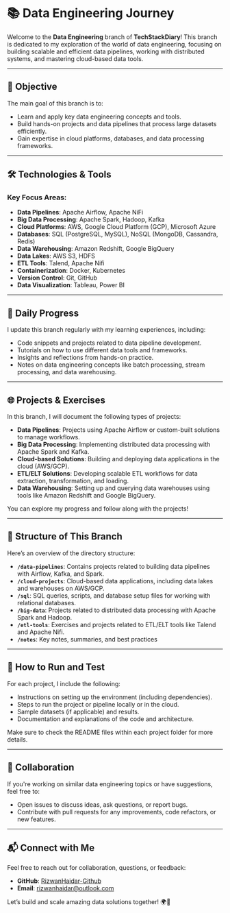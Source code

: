 # 📚 Data Engineering Journey

Welcome to the **Data Engineering** branch of **TechStackDiary**! This branch is dedicated to my exploration of the world of data engineering, focusing on building scalable and efficient data pipelines, working with distributed systems, and mastering cloud-based data tools.

---

## 🚀 Objective

The main goal of this branch is to:
- Learn and apply key data engineering concepts and tools.
- Build hands-on projects and data pipelines that process large datasets efficiently.
- Gain expertise in cloud platforms, databases, and data processing frameworks.

---

## 🛠️ Technologies & Tools

### Key Focus Areas:
- **Data Pipelines**: Apache Airflow, Apache NiFi
- **Big Data Processing**: Apache Spark, Hadoop, Kafka
- **Cloud Platforms**: AWS, Google Cloud Platform (GCP), Microsoft Azure
- **Databases**: SQL (PostgreSQL, MySQL), NoSQL (MongoDB, Cassandra, Redis)
- **Data Warehousing**: Amazon Redshift, Google BigQuery
- **Data Lakes**: AWS S3, HDFS
- **ETL Tools**: Talend, Apache Nifi
- **Containerization**: Docker, Kubernetes
- **Version Control**: Git, GitHub
- **Data Visualization**: Tableau, Power BI

---

## 📅 Daily Progress

I update this branch regularly with my learning experiences, including:
- Code snippets and projects related to data pipeline development.
- Tutorials on how to use different data tools and frameworks.
- Insights and reflections from hands-on practice.
- Notes on data engineering concepts like batch processing, stream processing, and data warehousing.

---

## 🌐 Projects & Exercises

In this branch, I will document the following types of projects:
- **Data Pipelines**: Projects using Apache Airflow or custom-built solutions to manage workflows.
- **Big Data Processing**: Implementing distributed data processing with Apache Spark and Kafka.
- **Cloud-based Solutions**: Building and deploying data applications in the cloud (AWS/GCP).
- **ETL/ELT Solutions**: Developing scalable ETL workflows for data extraction, transformation, and loading.
- **Data Warehousing**: Setting up and querying data warehouses using tools like Amazon Redshift and Google BigQuery.

You can explore my progress and follow along with the projects!

---

## 📂 Structure of This Branch

Here’s an overview of the directory structure:

- **`/data-pipelines`**: Contains projects related to building data pipelines with Airflow, Kafka, and Spark.
- **`/cloud-projects`**: Cloud-based data applications, including data lakes and warehouses on AWS/GCP.
- **`/sql`**: SQL queries, scripts, and database setup files for working with relational databases.
- **`/big-data`**: Projects related to distributed data processing with Apache Spark and Hadoop.
- **`/etl-tools`**: Exercises and projects related to ETL/ELT tools like Talend and Apache Nifi.
- **`/notes`**: Key notes, summaries, and best practices

---

## 🔧 How to Run and Test

For each project, I include the following:
- Instructions on setting up the environment (including dependencies).
- Steps to run the project or pipeline locally or in the cloud.
- Sample datasets (if applicable) and results.
- Documentation and explanations of the code and architecture.

Make sure to check the README files within each project folder for more details.

---

## 🤝 Collaboration

If you're working on similar data engineering topics or have suggestions, feel free to:
- Open issues to discuss ideas, ask questions, or report bugs.
- Contribute with pull requests for any improvements, code refactors, or new features.

---

## 📬 Connect with Me

Feel free to reach out for collaboration, questions, or feedback:
- **GitHub**: [RizwanHaidar-Github](https://github.com/rizwanhaidar)
- **Email**: rizwanhaidar@outlook.com

Let’s build and scale amazing data solutions together! 🌍🚀
